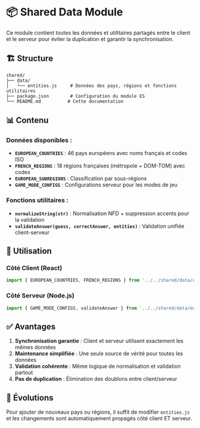 # 📦 Shared Data Module

Ce module contient toutes les données et utilitaires partagés entre le client et le serveur pour éviter la duplication et garantir la synchronisation.

## 🏗️ Structure

```
shared/
├── data/
│   └── entities.js     # Données des pays, régions et fonctions utilitaires
├── package.json        # Configuration du module ES
└── README.md          # Cette documentation
```

## 📊 Contenu

### Données disponibles :
- **`EUROPEAN_COUNTRIES`** : 46 pays européens avec noms français et codes ISO
- **`FRENCH_REGIONS`** : 18 régions françaises (métropole + DOM-TOM) avec codes
- **`EUROPEAN_SUBREGIONS`** : Classification par sous-régions
- **`GAME_MODE_CONFIGS`** : Configurations serveur pour les modes de jeu

### Fonctions utilitaires :
- **`normalizeString(str)`** : Normalisation NFD + suppression accents pour la validation
- **`validateAnswer(guess, correctAnswer, entities)`** : Validation unifiée client-serveur

## 🔄 Utilisation

### Côté Client (React)
```javascript
import { EUROPEAN_COUNTRIES, FRENCH_REGIONS } from '../../shared/data/entities.js';
```

### Côté Serveur (Node.js)
```javascript
import { GAME_MODE_CONFIGS, validateAnswer } from '../../shared/data/entities.js';
```

## ✅ Avantages

1. **Synchronisation garantie** : Client et serveur utilisent exactement les mêmes données
2. **Maintenance simplifiée** : Une seule source de vérité pour toutes les données
3. **Validation cohérente** : Même logique de normalisation et validation partout
4. **Pas de duplication** : Élimination des doublons entre client/serveur

## 🚀 Évolutions

Pour ajouter de nouveaux pays ou régions, il suffit de modifier `entities.js` et les changements sont automatiquement propagés côté client ET serveur. 